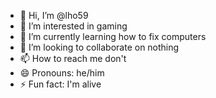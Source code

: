 - 👋 Hi, I’m @lho59
- 👀 I’m interested in gaming
- 🌱 I’m currently learning how to fix computers
- 💞️ I’m looking to collaborate on nothing
- 📫 How to reach me don't
- 😄 Pronouns: he/him
- ⚡ Fun fact: I'm alive

<!---
lho59/lho59 is a ✨ special ✨ repository because its `README.md` (this file) appears on your GitHub profile.
You can click the Preview link to take a look at your changes.
--->
